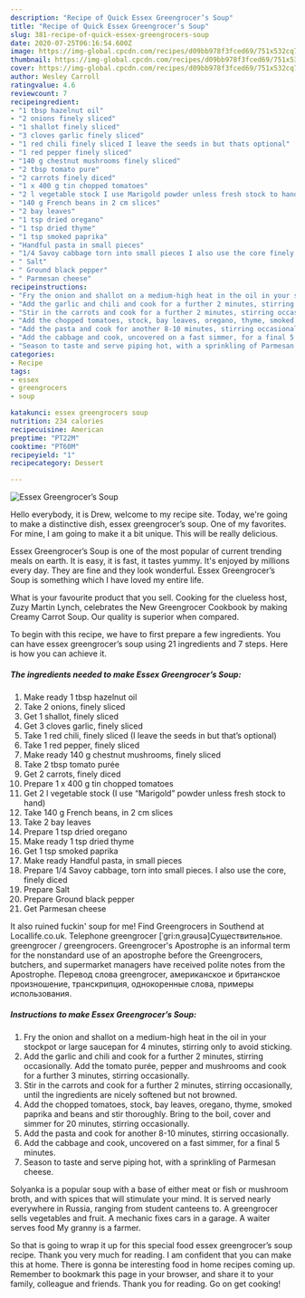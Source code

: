 ```yaml
---
description: "Recipe of Quick Essex Greengrocer’s Soup"
title: "Recipe of Quick Essex Greengrocer’s Soup"
slug: 381-recipe-of-quick-essex-greengrocers-soup
date: 2020-07-25T06:16:54.600Z
image: https://img-global.cpcdn.com/recipes/d09bb978f3fced69/751x532cq70/essex-greengrocers-soup-recipe-main-photo.jpg
thumbnail: https://img-global.cpcdn.com/recipes/d09bb978f3fced69/751x532cq70/essex-greengrocers-soup-recipe-main-photo.jpg
cover: https://img-global.cpcdn.com/recipes/d09bb978f3fced69/751x532cq70/essex-greengrocers-soup-recipe-main-photo.jpg
author: Wesley Carroll
ratingvalue: 4.6
reviewcount: 7
recipeingredient:
- "1 tbsp hazelnut oil"
- "2 onions finely sliced"
- "1 shallot finely sliced"
- "3 cloves garlic finely sliced"
- "1 red chili finely sliced I leave the seeds in but thats optional"
- "1 red pepper finely sliced"
- "140 g chestnut mushrooms finely sliced"
- "2 tbsp tomato pure"
- "2 carrots finely diced"
- "1 x 400 g tin chopped tomatoes"
- "2 l vegetable stock I use Marigold powder unless fresh stock to hand"
- "140 g French beans in 2 cm slices"
- "2 bay leaves"
- "1 tsp dried oregano"
- "1 tsp dried thyme"
- "1 tsp smoked paprika"
- "Handful pasta in small pieces"
- "1/4 Savoy cabbage torn into small pieces I also use the core finely diced"
- " Salt"
- " Ground black pepper"
- " Parmesan cheese"
recipeinstructions:
- "Fry the onion and shallot on a medium-high heat in the oil in your stockpot or large saucepan for 4 minutes, stirring only to avoid sticking."
- "Add the garlic and chili and cook for a further 2 minutes, stirring occasionally. Add the tomato purée, pepper and mushrooms and cook for a further 3 minutes, stirring occasionally."
- "Stir in the carrots and cook for a further 2 minutes, stirring occasionally, until the ingredients are nicely softened but not browned."
- "Add the chopped tomatoes, stock, bay leaves, oregano, thyme, smoked paprika and beans and stir thoroughly. Bring to the boil, cover and simmer for 20 minutes, stirring occasionally."
- "Add the pasta and cook for another 8-10 minutes, stirring occasionally."
- "Add the cabbage and cook, uncovered on a fast simmer, for a final 5 minutes."
- "Season to taste and serve piping hot, with a sprinkling of Parmesan cheese."
categories:
- Recipe
tags:
- essex
- greengrocers
- soup

katakunci: essex greengrocers soup 
nutrition: 234 calories
recipecuisine: American
preptime: "PT22M"
cooktime: "PT60M"
recipeyield: "1"
recipecategory: Dessert

---
```



![Essex Greengrocer’s Soup](https://img-global.cpcdn.com/recipes/d09bb978f3fced69/751x532cq70/essex-greengrocers-soup-recipe-main-photo.jpg)

Hello everybody, it is Drew, welcome to my recipe site. Today, we're going to make a distinctive dish, essex greengrocer’s soup. One of my favorites. For mine, I am going to make it a bit unique. This will be really delicious.

Essex Greengrocer’s Soup is one of the most popular of current trending meals on earth. It is easy, it is fast, it tastes yummy. It's enjoyed by millions every day. They are fine and they look wonderful. Essex Greengrocer’s Soup is something which I have loved my entire life.

What is your favourite product that you sell. Cooking for the clueless host, Zuzy Martin Lynch, celebrates the New Greengrocer Cookbook by making Creamy Carrot Soup. Our quality is superior when compared.


To begin with this recipe, we have to first prepare a few ingredients. You can have essex greengrocer’s soup using 21 ingredients and 7 steps. Here is how you can achieve it.

<!--inarticleads1-->

##### The ingredients needed to make Essex Greengrocer’s Soup:

1. Make ready 1 tbsp hazelnut oil
1. Take 2 onions, finely sliced
1. Get 1 shallot, finely sliced
1. Get 3 cloves garlic, finely sliced
1. Take 1 red chili, finely sliced (I leave the seeds in but that’s optional)
1. Take 1 red pepper, finely sliced
1. Make ready 140 g chestnut mushrooms, finely sliced
1. Take 2 tbsp tomato purée
1. Get 2 carrots, finely diced
1. Prepare 1 x 400 g tin chopped tomatoes
1. Get 2 l vegetable stock (I use “Marigold” powder unless fresh stock to hand)
1. Take 140 g French beans, in 2 cm slices
1. Take 2 bay leaves
1. Prepare 1 tsp dried oregano
1. Make ready 1 tsp dried thyme
1. Get 1 tsp smoked paprika
1. Make ready Handful pasta, in small pieces
1. Prepare 1/4 Savoy cabbage, torn into small pieces. I also use the core, finely diced
1. Prepare  Salt
1. Prepare  Ground black pepper
1. Get  Parmesan cheese


It also ruined fuckin&#39; soup for me! Find Greengrocers in Southend at Locallife.co.uk. Telephone greengrocer [ˈɡri:nˌɡrəusə]Существительное. greengrocer / greengrocers. Greengrocer&#39;s Apostrophe is an informal term for the nonstandard use of an apostrophe before the Greengrocers, butchers, and supermarket managers have received polite notes from the Apostrophe. Перевод слова greengrocer, американское и британское произношение, транскрипция, однокоренные слова, примеры использования. 

<!--inarticleads2-->

##### Instructions to make Essex Greengrocer’s Soup:

1. Fry the onion and shallot on a medium-high heat in the oil in your stockpot or large saucepan for 4 minutes, stirring only to avoid sticking.
1. Add the garlic and chili and cook for a further 2 minutes, stirring occasionally. Add the tomato purée, pepper and mushrooms and cook for a further 3 minutes, stirring occasionally.
1. Stir in the carrots and cook for a further 2 minutes, stirring occasionally, until the ingredients are nicely softened but not browned.
1. Add the chopped tomatoes, stock, bay leaves, oregano, thyme, smoked paprika and beans and stir thoroughly. Bring to the boil, cover and simmer for 20 minutes, stirring occasionally.
1. Add the pasta and cook for another 8-10 minutes, stirring occasionally.
1. Add the cabbage and cook, uncovered on a fast simmer, for a final 5 minutes.
1. Season to taste and serve piping hot, with a sprinkling of Parmesan cheese.


Solyanka is a popular soup with a base of either meat or fish or mushroom broth, and with spices that will stimulate your mind. It is served nearly everywhere in Russia, ranging from student canteens to. A greengrocer sells vegetables and fruit. A mechanic fixes cars in a garage. A waiter serves food My granny is a farmer. 

So that is going to wrap it up for this special food essex greengrocer’s soup recipe. Thank you very much for reading. I am confident that you can make this at home. There is gonna be interesting food in home recipes coming up. Remember to bookmark this page in your browser, and share it to your family, colleague and friends. Thank you for reading. Go on get cooking!
